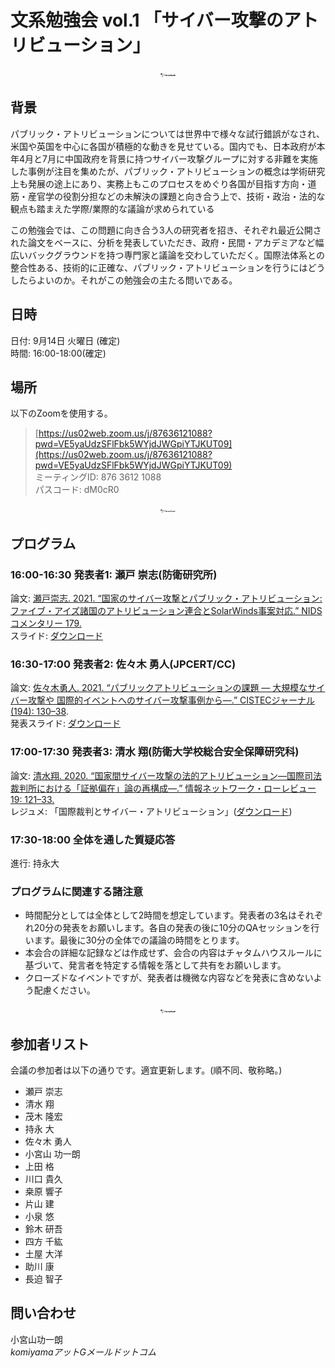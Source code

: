# 文系勉強会 vol.1 「サイバー攻撃のアトリビューション」

<center><img src="images/08-31-14-24-42.png" width="5%" /></center>


## 背景
パブリック・アトリビューションについては世界中で様々な試行錯誤がなされ、米国や英国を中心に各国が積極的な動きを見せている。国内でも、日本政府が本年4月と7月に中国政府を背景に持つサイバー攻撃グループに対する非難を実施した事例が注目を集めたが、パブリック・アトリビューションの概念は学術研究上も発展の途上にあり、実務上もこのプロセスをめぐり各国が目指す方向・道筋・産官学の役割分担などの未解決の課題と向き合う上で、技術・政治・法的な観点も踏まえた学際/業際的な議論が求められている

<!-- 一方で技術コミュニティには、この問題への諦めに似た感情が広がりつつある。技術的な証拠の積み重ねでは、十分な精度の攻撃者特定はできない。パブリック・アトリビューションのプロセスにおける技術的な分析は、結局は政治決定に上書きされる宿命にあるのではないかという諦めである。 -->

この勉強会では、この問題に向き合う3人の研究者を招き、それぞれ最近公開された論文をベースに、分析を発表していただき、政府・民間・アカデミアなど幅広いバックグラウンドを持つ専門家と議論を交わしていただく。国際法体系との整合性ある、技術的に正確な、パブリック・アトリビューションを行うにはどうしたらよいのか。それがこの勉強会の主たる問いである。

## 日時
日付: 9月14日 火曜日 (確定)  
時間: 16:00-18:00(確定)  

## 場所
以下のZoomを使用する。

> [https://us02web.zoom.us/j/87636121088?pwd=VE5yaUdzSFlFbk5WYjdJWGpiYTJKUT09](https://us02web.zoom.us/j/87636121088?pwd=VE5yaUdzSFlFbk5WYjdJWGpiYTJKUT09)  
> ミーティングID: 876 3612 1088  
> パスコード: dM0cR0  

<center><img src="images/08-31-14-24-42.png" width="5%" /></center>

## プログラム

<!-- 【再掲】発表者お三方のスライド/レジュメは以下のサイトからダウンロードいただけます。
https://www.sparky.jp/docs/20210914.html
講演者への質問はチャットでおねがいします。 -->

### 16:00-16:30 発表者1: 瀬戸 崇志(防衛研究所)
論文: [瀬戸崇志. 2021. “国家のサイバー攻撃とパブリック・アトリビューション: ファイブ・アイズ諸国のアトリビューション連合とSolarWinds事案対応.” NIDSコメンタリー 179.](http://www.nids.mod.go.jp/publication/commentary/pdf/commentary179.pdf)  
スライド: [ダウンロード](./瀬戸スライド.pdf)

<!-- - なぜ国家はPAを公表してしまうのか。インテリジェンス活動の足かせになるのではないか。
- アトリビューションのプロセスはA.特定、B.暴露/開示、C.非難の3つに分解できる
- US-CERTやGCHQの情報は使えるものなのか?
- Solarwinds事案でPAをするメリットが米国にあったのか? 避けたほうがよかったのではないか。
- アメリカとイギリスは4年間コミット。
- (ドイツやフランスのPAの違いを問われて)レッドラインは選挙干渉など民主主義への攻撃にPAを行っているイメージがある。
- 質問
  - NECの上田です。お世話になります。バイデン政権になって米国1国だけでなく、同盟国と共にグローバルなガバナンスを実施していくという政策の方向性がPAをドライブする要因になったりしているのでしょうか？
  - 片山。お話ありがとうございます。ドイツ、フランスの立場をどのようにご覧になっておりますでしょうか？
  - アメリカとイギリスは4年間コミットって、4年前になにか方針を変える出来事が会ったんでしょうか?
    - 1)米国のドクトリンの変化(国防総省的な変化) 2)2016年にGGEがデッドロックすると、サイバー空間で大国間競争が本格化した。
  - 茂木 コメント】「規範を作る意味はあるのか？」という観点での分析においては、核セキュリティにおけるソフトロー（規範）とかも参考になったりしそうですね。※先日の国際法学会でも関連の報告がありました。 -->


### 16:30-17:00 発表者2: 佐々木 勇人(JPCERT/CC) 
論文: [佐々木勇人. 2021. “パブリックアトリビューションの課題 ― 大規模なサイバー攻撃や 国際的イベントへのサイバー攻撃事例から―.” CISTECジャーナル (194): 130–38](./論文_佐々木.pdf).  
発表スライド: [ダウンロード](./スライド_佐々木.pdf)

<!-- APT29と28の曖昧な境目
APT29(ロシア)やLazarus(北朝鮮)という話しなど、
効果的なアトリビューションのためには、グルーピングの精度はどこまで求められるのか? B国の仕業でよいか?B国のXグループがやった、まで踏み込む必要があるか。
「アトリビューションのジレンマ」ピンぼけ
- 質問
  - 防衛研究所の瀬戸です。重大インシデント対応で、各国（米英など）のNational CERTなどが「国家を名指しする」行為には何か実務上の利益はあるのでしょうか。（脅威アクターのグルーピングや紐づく攻撃手法の特定と情報共有は必要にせよ、国家を名指しすることの「政治化」のデメリットが数多くあるなかで必要なのか、との素朴な疑問があります。）
  - 同志社大学の茂木です。技術的なアトリビューションの観点ではAPT28と29を見分ける必要があると思いますが、同一国が関与していると思われる攻撃者グループが複数出てきた場合にパブリックアトリビューションを行うとしたら、どこまで区別する必要があるのでしょうか？APT28も29もロシアに関連しているため、国家が特定できれば名指しの批判等ができるのでしょうか？
  - インシデント対応において、米国や英国からもたらされる情報は、どの程度アトリビューションに役立つのでしょうか？ -->




### 17:00-17:30 発表者3: 清水 翔(防衛大学校総合安全保障研究科)
論文: [清水翔. 2020. “国家間サイバー攻撃の法的アトリビューション—国際司法裁判所における「証拠偏在」論の再構成—.” 情報ネットワーク・ローレビュー 19: 121–33.](https://www.jstage.jst.go.jp/article/inlaw/19/0/19_190007/_article/-char/ja)  
レジュメ: 「国際裁判とサイバー・アトリビューション」([ダウンロード](./国際裁判とサイバー・アトリビューション.pdf))

<!-- - 証拠の偏在を緩和しないといけない
  - 状況証拠: 過去に用いられたマルウェアをもとに加害国を特定するという例が代表的
  - 否定的推論: ミスジャッジの危険が高い
  - 課題3点
    - 1、帰属の基準が難しい。法的三段論法の一段目
    - 2、証明基準が不明確
    - 3、

CSISのポッドキャストで、ドイツのサイバー大使が面白い話をしてました。 -->




### 17:30-18:00 全体を通した質疑応答
進行: 持永大

### プログラムに関連する諸注意
- 時間配分としては全体として2時間を想定しています。発表者の3名はそれぞれ20分の発表をお願いします。各自の発表の後に10分のQAセッションを行います。最後に30分の全体での議論の時間をとります。
- 本会合の詳細な記録などは作成せず、会合の内容はチャタムハウスルールに基づいて、発言者を特定する情報を落として共有をお願いします。
- クローズドなイベントですが、発表者は機微な内容などを発表に含めないよう配慮ください。

<center><img src="images/08-31-14-24-42.png" width="5%" /></center>

## 参加者リスト
会議の参加者は以下の通りです。適宜更新します。(順不同、敬称略。)


- 瀬戸 崇志
- 清水 翔
- 茂木 隆宏
- 持永 大
- 佐々木 勇人
- 小宮山 功一朗
- 上田 格
- 川口 貴久
- 桒原 響子
- 片山 建
- 小泉 悠
- 鈴木 研吾
- 四方 千紘
- 土屋 大洋
- 助川 康
- 長迫 智子


## 問い合わせ
小宮山功一朗  
*komiyamaアットGメールドットコム*  


